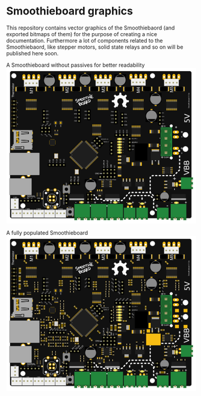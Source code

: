 # Smoothieboard graphics

This repository contains vector graphics of the Smoothiebaord (and exported bitmaps of them) for the purpose of creating a nice documentation.
Furthermore a lot of components related to the Smoothiebaord, like stepper motors, solid state relays and so on will be published here soon.

A Smoothieboard without passives for better readability
![Smoothieboard Fritzing](https://raw.githubusercontent.com/Bouni/smoothieboard-graphics/master/smoothieboard-fritzing.png "Smoothieboard Fritzing")

A fully populated Smoothieboard
![Smoothieboard Full](https://raw.githubusercontent.com/Bouni/smoothieboard-graphics/master/smoothieboard.png "Smoothieboard Full")
